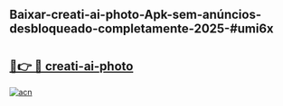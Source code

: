 ## Baixar-creati-ai-photo-Apk-sem-anúncios-desbloqueado-completamente-2025-#umi6x

# <h2><a href="https://ainizakaria.my?title=creati-ai-photo&ref=20M">🔗👉 🔴 creati-ai-photo</a></h2>

[![acn](https://github.com/user-attachments/assets/0f9c940e-d8b0-45ae-aac7-cd30a18b3e1c)](https://ainizakaria.my?title=creati-ai-photo&ref=20M)

